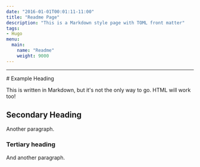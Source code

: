 ```yaml
---
date: "2016-01-01T00:01:11-11:00"
title: "Readme Page"
description: "This is a Markdown style page with TOML front matter"
tags:
- Hugo
menu:
  main:
    name: "Readme"
    weight: 9000
---
```


<hr>
# Example Heading

This is written in Markdown, but it's not the only way to go. HTML will work too!

## Secondary Heading

Another paragraph.

### Tertiary heading

And another paragraph.
